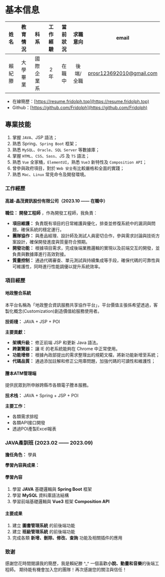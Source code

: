 # 基本信息

| 姓名  | 教育情況 |  科系   | 工作經驗 | 當前狀況 | 求職意向  |           email            |
|:---:|:----:|:-----:|:----:|:----:|:-----:|:--------------------------:|
| 賴紀滕 | 大學畢業 | 國際企業系 | 2 年  | 在職中  | 後端/全職 | <prosr123692010@gmail.com> |

- 在線簡歷：[https://resume.fridolph.top](https://resume.fridolph.top)
- Github：[https://github.com/Fridolph](https://github.com/Fridolph)

## 專業技能

1. 掌握 `JAVA`、JSP 語法；
2. 熟悉 Spring、`Spring Boot` 框架；
3. 熟悉 `MySQL`、`Oracle`、`SQL Server` 等數據庫；
4. 掌握 `HTML`、`CSS`、`Sass`、JS 及 `TS` 語法；
5. 熟悉 `Vue` 全家桶，`ElementUI`，熟悉 `Vue3` 新特性及 `Composition API`；
6. 曾參與政府項目，對於 `Web 安全`有比較嚴格和全面的實踐；
7. 熟悉 `Mac`、`Linux` 常見命令及開發環境。

### 工作經歷

#### 高雄-晶茂資訊股份有限公司（2023.10 —— 在職中）

**職位： 開發工程師** ，作為開發工程師，我負責：

- **項目維護：** 負責既有項目的日常維護與優化，排查並修復系統中的漏洞與問題，確保系統的穩定運行。
- **團隊協作：** 與產品經理、設計師及測試人員密切合作，參與需求討論與技術方案設計，確保開發進度與質量符合預期。
- **開發功能：** 根據項目需求，完成後端業務邏輯的實現以及前端交互的開發，並負責與數據庫進行高效對接。
- **質量控制：** 通過代碼審查、單元測試與持續集成等手段，確保代碼的可靠性與可維護性，同時進行性能調優以提升系統效率。

### 項目經歷

#### 地政整合系統

本平台名稱為「地政整合資訊服務共享協作平台」，平台價值主張係希望透過，客製化概念(Customization)創造價值給服務使用者。

**技術棧：** JAVA + JSP + POI

**主要貢獻：**

- **架構升級：** 修正前端 JSP 和更新 Java 語法。
- **跨瀏覽器：** 讓 IE 的老系統能夠在 Chrome 中正常使用。
- **功能增修：** 根據內政部提出的需求整理出的規範文檔，將新功能新增至系統；
- **代碼品質：** 通過添加註解和修正公用庫問題，加強代碼的可讀性和維護性；

#### 謄本ATM管理端

提供民眾到所申辦跨縣市各類電子謄本服務。

**技术栈：** JAVA + Spring + JSP + POI

**主要工作：**

- 各類需求排程
- 各類API接口開發
- 透過POI產製Excel報表

### JAVA產訓班 (2023.02 —— 2023.09)

**擔任角色：** 學員

**學習內容與成果：**

#### 學習內容

1. 學習 **JAVA** 基礎邏輯與 **Spring Boot** 框架
2. 學習 **MySQL** 資料庫語法結構
3. 學習前端基礎邏輯與 **Vue3** 框架 **Composition API**

#### 主要成果

1. 建立 **圖書管理系統** 的前後端功能
2. 建立 **班級管理系統** 的前後端功能
3. 完成各類 **新增、刪除、修改、查詢** 功能及相關插件的應用

### 致谢

感謝您花時間閱讀我的簡歷，我是賴紀滕 ^\_^ 一個喜歡**小說、動畫和音樂**的後端工程師。
期待能有機會加入您的團隊！再次感謝您的關注與信任！

